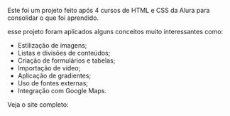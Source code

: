 <p>Este foi um projeto feito após 4 cursos de HTML e CSS da Alura para consolidar o que foi aprendido.</p>
<p>esse projeto foram aplicados alguns conceitos muito interessantes como:</p>

<ul>
    <li>Estilização de imagens;</li>
    <li>Listas e divisões de conteúdos;</li>
    <li>Criação de formulários e tabelas;</li>
    <li>Importação de vídeo;</li>
    <li>Aplicação de gradientes;</li>
    <li>Uso de fontes externas;</li>
    <li>Integração com Google Maps.</li>
</ul>

<p>Veja o site completo:</p>
<img src="">
